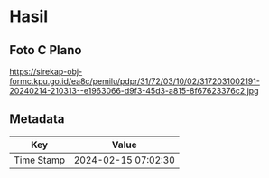 # Hasil

## Foto C Plano

https://sirekap-obj-formc.kpu.go.id/ea8c/pemilu/pdpr/31/72/03/10/02/3172031002191-20240214-210313--e1963066-d9f3-45d3-a815-8f67623376c2.jpg


## Metadata

| Key        | Value               |
| ---------- | ------------------- |
| Time Stamp | 2024-02-15 07:02:30 |



